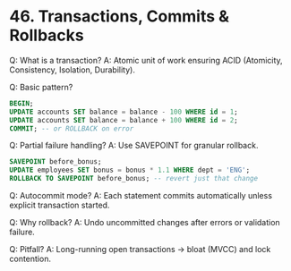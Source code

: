 # 46. Transactions, Commits & Rollbacks

Q: What is a transaction?
A: Atomic unit of work ensuring ACID (Atomicity, Consistency, Isolation, Durability).

Q: Basic pattern?
```sql
BEGIN;
UPDATE accounts SET balance = balance - 100 WHERE id = 1;
UPDATE accounts SET balance = balance + 100 WHERE id = 2;
COMMIT; -- or ROLLBACK on error
```

Q: Partial failure handling?
A: Use SAVEPOINT for granular rollback.
```sql
SAVEPOINT before_bonus;
UPDATE employees SET bonus = bonus * 1.1 WHERE dept = 'ENG';
ROLLBACK TO SAVEPOINT before_bonus; -- revert just that change
```

Q: Autocommit mode?
A: Each statement commits automatically unless explicit transaction started.

Q: Why rollback?
A: Undo uncommitted changes after errors or validation failure.

Q: Pitfall?
A: Long-running open transactions → bloat (MVCC) and lock contention.
